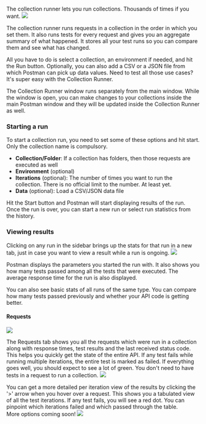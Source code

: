 The collection runner lets you run collections. Thousands of times if you want.
![](https://www.getpostman.com/img/v1/docs/source/cr-1.png)

The collection runner runs requests in a collection in the order in which you
set them. It also runs tests for every request and gives you an aggregate summary of
what happened. It stores all your test runs so you can compare them and
see what has changed.

All you have to do is select a collection, an environment if
needed, and hit the Run button. Optionally, you can also add a CSV or a JSON file from which
Postman can pick up data values. Need to test all those use cases? It's super
easy with the Collection Runner.

The Collection Runner window runs separately from the main window. While the window is
open, you can make changes to your collections inside the main Postman
window and they will be updated inside the Collection Runner as well.

### Starting a run

To start a collection run, you need to set some of these options and hit
start. Only the collection name is compulsory.

* **Collection/Folder**: If a collection has folders, then those requests are executed as well
* **Environment** (optional)
* **Iterations** (optional): The number of times you want to run the collection. There is no official limit to the number. At least yet.
* **Data** (optional): Load a CSV/JSON data file

Hit the Start button and Postman will start displaying results of the run.
Once the run is over, you can start a new run or select run statistics from
the history.

### Viewing results

Clicking on any run in the sidebar brings up the stats for that run in a new
tab, just in case you want to view a result while a run is ongoing.
![](https://www.getpostman.com/img/v1/docs/source/cr-3.png)

Postman displays the parameters you started the run with. It also shows you how many tests passed among all the tests that
were executed. The average response time for the run is also displayed.

You can also see basic stats of all runs of the same type. You can compare how
many tests passed previously and whether your API code is getting better.

#### Requests
![](https://www.getpostman.com/img/v1/docs/source/cr-2.png)

The Requests tab shows you all the requests which were run in a collection
along with response times, test results and the last received status code. This helps
you quickly get the state of the entire API. If any test fails while
running multiple iterations, the entire test is marked as failed. If everything goes
well, you should expect to see a lot of green. You don't
need to have tests in a request to run a collection.
![](https://www.getpostman.com/img/v1/docs/source/cr-7.png)

You can get a more detailed per iteration view of the results by clicking the '\>' arrow when you hover over a request. This shows you a tabulated
view of all the test iterations. If any test fails, you will see a red dot. You
can pinpoint which iterations failed and which passed through the table.   
More options coming soon!
![](https://www.getpostman.com/img/v1/docs/source/cr-4.png)